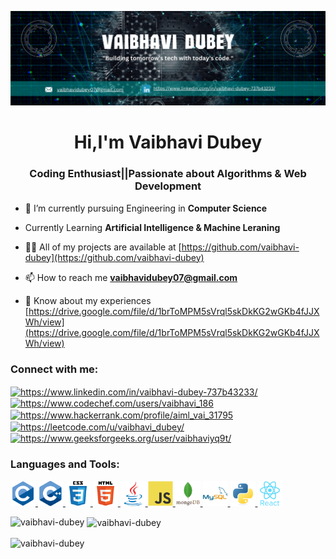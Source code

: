 ![logo](https://github.com/vaibhavi-dubey/vaibhavi-dubey/blob/main/Dark%20Teal%20Geometric%20Technology%20LinkedIn%20Banner.png)
<h1 align="center">Hi,I'm Vaibhavi Dubey</h1>
<h3 align="center">Coding Enthusiast||Passionate about Algorithms & Web Development</h3>

- 🔭 I’m currently pursuing Engineering in **Computer Science**

- Currently Learning **Artificial Intelligence & Machine Leraning**

- 👨‍💻 All of my projects are available at [https://github.com/vaibhavi-dubey](https://github.com/vaibhavi-dubey)

- 📫 How to reach me **vaibhavidubey07@gmail.com**

- 📄 Know about my experiences [https://drive.google.com/file/d/1brToMPM5sVrql5skDkKG2wGKb4fJJXWh/view](https://drive.google.com/file/d/1brToMPM5sVrql5skDkKG2wGKb4fJJXWh/view)

<h3 align="left">Connect with me:</h3>
<p align="left">
<a href="https://linkedin.com/in/https://www.linkedin.com/in/vaibhavi-dubey-737b43233/" target="blank"><img align="center" src="https://raw.githubusercontent.com/rahuldkjain/github-profile-readme-generator/master/src/images/icons/Social/linked-in-alt.svg" alt="https://www.linkedin.com/in/vaibhavi-dubey-737b43233/" height="30" width="40" /></a>
<a href="https://www.codechef.com/users/https://www.codechef.com/users/vaibhavi_186" target="blank"><img align="center" src="https://cdn.jsdelivr.net/npm/simple-icons@3.1.0/icons/codechef.svg" alt="https://www.codechef.com/users/vaibhavi_186" height="30" width="40" /></a>
<a href="https://www.hackerrank.com/https://www.hackerrank.com/profile/aiml_vai_31795" target="blank"><img align="center" src="https://raw.githubusercontent.com/rahuldkjain/github-profile-readme-generator/master/src/images/icons/Social/hackerrank.svg" alt="https://www.hackerrank.com/profile/aiml_vai_31795" height="30" width="40" /></a>
<a href="https://www.leetcode.com/https://leetcode.com/u/vaibhavi_dubey/" target="blank"><img align="center" src="https://raw.githubusercontent.com/rahuldkjain/github-profile-readme-generator/master/src/images/icons/Social/leet-code.svg" alt="https://leetcode.com/u/vaibhavi_dubey/" height="30" width="40" /></a>
<a href="https://auth.geeksforgeeks.org/user/https://www.geeksforgeeks.org/user/vaibhaviyq9t/" target="blank"><img align="center" src="https://raw.githubusercontent.com/rahuldkjain/github-profile-readme-generator/master/src/images/icons/Social/geeks-for-geeks.svg" alt="https://www.geeksforgeeks.org/user/vaibhaviyq9t/" height="30" width="40" /></a>
</p>

<h3 align="left">Languages and Tools:</h3>
<p align="left"> <a href="https://www.cprogramming.com/" target="_blank" rel="noreferrer"> <img src="https://raw.githubusercontent.com/devicons/devicon/master/icons/c/c-original.svg" alt="c" width="40" height="40"/> </a> <a href="https://www.w3schools.com/cpp/" target="_blank" rel="noreferrer"> <img src="https://raw.githubusercontent.com/devicons/devicon/master/icons/cplusplus/cplusplus-original.svg" alt="cplusplus" width="40" height="40"/> </a> <a href="https://www.w3schools.com/css/" target="_blank" rel="noreferrer"> <img src="https://raw.githubusercontent.com/devicons/devicon/master/icons/css3/css3-original-wordmark.svg" alt="css3" width="40" height="40"/> </a> <a href="https://www.w3.org/html/" target="_blank" rel="noreferrer"> <img src="https://raw.githubusercontent.com/devicons/devicon/master/icons/html5/html5-original-wordmark.svg" alt="html5" width="40" height="40"/> </a> <a href="https://www.java.com" target="_blank" rel="noreferrer"> <img src="https://raw.githubusercontent.com/devicons/devicon/master/icons/java/java-original.svg" alt="java" width="40" height="40"/> </a> <a href="https://developer.mozilla.org/en-US/docs/Web/JavaScript" target="_blank" rel="noreferrer"> <img src="https://raw.githubusercontent.com/devicons/devicon/master/icons/javascript/javascript-original.svg" alt="javascript" width="40" height="40"/> </a> <a href="https://www.mongodb.com/" target="_blank" rel="noreferrer"> <img src="https://raw.githubusercontent.com/devicons/devicon/master/icons/mongodb/mongodb-original-wordmark.svg" alt="mongodb" width="40" height="40"/> </a> <a href="https://www.mysql.com/" target="_blank" rel="noreferrer"> <img src="https://raw.githubusercontent.com/devicons/devicon/master/icons/mysql/mysql-original-wordmark.svg" alt="mysql" width="40" height="40"/> </a> <a href="https://www.python.org" target="_blank" rel="noreferrer"> <img src="https://raw.githubusercontent.com/devicons/devicon/master/icons/python/python-original.svg" alt="python" width="40" height="40"/> </a> <a href="https://reactjs.org/" target="_blank" rel="noreferrer"> <img src="https://raw.githubusercontent.com/devicons/devicon/master/icons/react/react-original-wordmark.svg" alt="react" width="40" height="40"/> </a> </p>

<p><img align="left" src="https://github-readme-stats.vercel.app/api/top-langs?username=vaibhavi-dubey&show_icons=true&locale=en&layout=compact" alt="vaibhavi-dubey" /></p>

<p>&nbsp;<img align="center" src="https://github-readme-stats.vercel.app/api?username=vaibhavi-dubey&show_icons=true&locale=en" alt="vaibhavi-dubey" /></p>

<p><img align="center" src="https://github-readme-streak-stats.herokuapp.com/?user=vaibhavi-dubey&" alt="vaibhavi-dubey" /></p>
